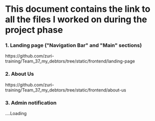 <h1>This document contains the link to all the files I worked on during the project phase</h1>

<h3>1. Landing page ("Navigation Bar" and "Main" sections)</h3>

<p>https://github.com/zuri-training/Team_37_my_debtors/tree/static/frontend/landing-page</p>

<h3>2. About Us</h3>

<p>https://github.com/zuri-training/Team_37_my_debtors/tree/static/frontend/about-us</p>

<h3>3. Admin notification</h3>

<p>....Loading</p>

